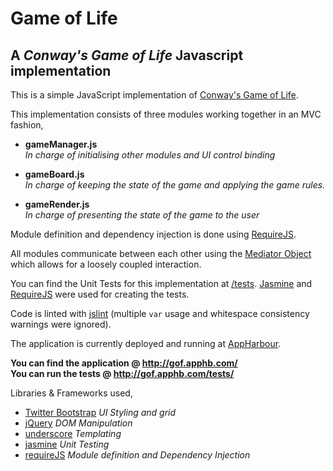 **Game of Life**
================

A *Conway's Game of Life* Javascript implementation
---------------------------------------------------

This is a simple JavaScript implementation of [Conway's Game of Life](http://en.wikipedia.org/wiki/Conway's_Game_of_Life).

This implementation consists of three modules working together in an MVC fashion, 

* **gameManager.js**  
  *In charge of initialising other modules and UI control binding*

* **gameBoard.js**  
  *In charge of keeping the state of the game and applying the game rules.*

* **gameRender.js**  
  *In charge of presenting the state of the game to the user*

Module definition and dependency injection is done using [RequireJS](http://requirejs.org/).

All modules communicate between each other using the [Mediator Object](http://addyosmani.com/resources/essentialjsdesignpatterns/book/#mediatorpatternjavascript) which allows for a loosely coupled interaction. 

You can find the Unit Tests for this implementation at [/tests](https://github.com/cabralmartin/gof/tree/master/tests). [Jasmine](http://pivotal.github.com/jasmine/) and [RequireJS](http://requirejs.org/) were used for creating the tests.

Code is linted with [jslint](http://www.jslint.com/) (multiple `var` usage and whitespace consistency warnings were ignored).

The application is currently deployed and running at [AppHarbour](https://appharbor.com/).  

**You can find the application @ <http://gof.apphb.com/>**  
**You can run the tests @ <http://gof.apphb.com/tests/>**

Libraries & Frameworks used,

* [Twitter Bootstrap](http://twitter.github.com/bootstrap/) *UI Styling and grid*
* [jQuery](http://jquery.com/) *DOM Manipulation*
* [underscore](http://underscorejs.org/) *Templating*
* [jasmine](http://pivotal.github.com/jasmine/) *Unit Testing*
* [requireJS](http://requirejs.org/) *Module definition and Dependency Injection*
